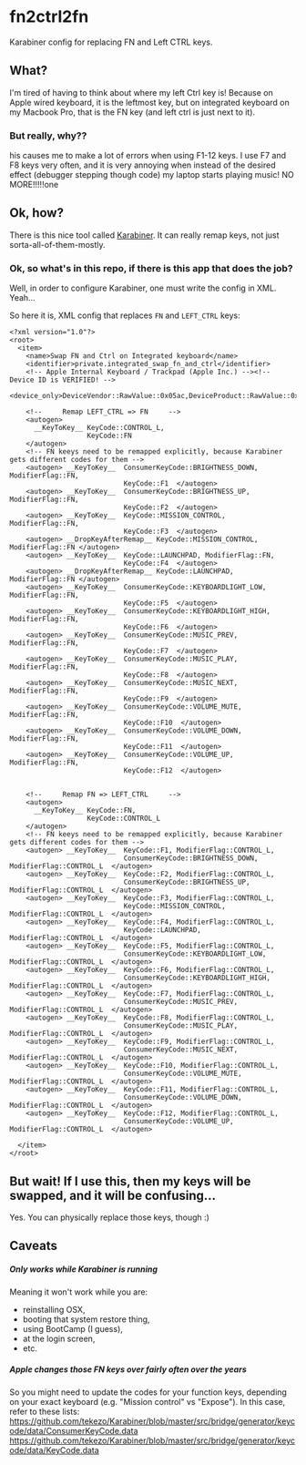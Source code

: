 # fn2ctrl2fn
Karabiner config for replacing FN and Left CTRL keys.

## What?

I'm tired of having to think about where my left Ctrl key is! Because on Apple wired keyboard, it is the leftmost key, but on integrated keyboard on my Macbook Pro, that is the FN key (and left ctrl is just next to it).

### But really, why??

his causes me to make a lot of errors when using F1-12 keys. I use F7 and F8 keys very often, and it is very annoying when instead of the desired effect (debugger stepping though code) my laptop starts playing music! NO MORE!!!!!one

## Ok, how?

There is this nice tool called [Karabiner](https://pqrs.org/osx/karabiner/). It can really remap keys, not just sorta-all-of-them-mostly.

### Ok, so what's in this repo, if there is this app that does the job?

Well, in order to configure Karabiner, one must write the config in XML. Yeah... 

So here it is, XML config that replaces `FN` and `LEFT_CTRL` keys:

```
<?xml version="1.0"?>
<root>
  <item>
    <name>Swap FN and Ctrl on Integrated keyboard</name>
    <identifier>private.integrated_swap_fn_and_ctrl</identifier>
    <!-- Apple Internal Keyboard / Trackpad (Apple Inc.) --><!-- Device ID is VERIFIED! -->
    <device_only>DeviceVendor::RawValue::0x05ac,DeviceProduct::RawValue::0x0253</device_only>

    <!--     Remap LEFT_CTRL => FN     -->
    <autogen>
      __KeyToKey__ KeyCode::CONTROL_L, 
                   KeyCode::FN
    </autogen>
    <!-- FN keeys need to be remapped explicitly, because Karabiner gets different codes for them -->
    <autogen> __KeyToKey__  ConsumerKeyCode::BRIGHTNESS_DOWN, ModifierFlag::FN, 
                            KeyCode::F1  </autogen>
    <autogen> __KeyToKey__  ConsumerKeyCode::BRIGHTNESS_UP, ModifierFlag::FN,
                            KeyCode::F2  </autogen>
    <autogen> __KeyToKey__  KeyCode::MISSION_CONTROL, ModifierFlag::FN,
                            KeyCode::F3  </autogen>
    <autogen> __DropKeyAfterRemap__ KeyCode::MISSION_CONTROL, ModifierFlag::FN </autogen>
    <autogen> __KeyToKey__  KeyCode::LAUNCHPAD, ModifierFlag::FN,
                            KeyCode::F4  </autogen>
    <autogen> __DropKeyAfterRemap__ KeyCode::LAUNCHPAD, ModifierFlag::FN </autogen>
    <autogen> __KeyToKey__  ConsumerKeyCode::KEYBOARDLIGHT_LOW, ModifierFlag::FN,
                            KeyCode::F5  </autogen>
    <autogen> __KeyToKey__  ConsumerKeyCode::KEYBOARDLIGHT_HIGH, ModifierFlag::FN,
                            KeyCode::F6  </autogen>
    <autogen> __KeyToKey__  ConsumerKeyCode::MUSIC_PREV, ModifierFlag::FN,
                            KeyCode::F7  </autogen>
    <autogen> __KeyToKey__  ConsumerKeyCode::MUSIC_PLAY, ModifierFlag::FN,
                            KeyCode::F8  </autogen>
    <autogen> __KeyToKey__  ConsumerKeyCode::MUSIC_NEXT, ModifierFlag::FN,
                            KeyCode::F9  </autogen>
    <autogen> __KeyToKey__  ConsumerKeyCode::VOLUME_MUTE, ModifierFlag::FN,
                            KeyCode::F10  </autogen>
    <autogen> __KeyToKey__  ConsumerKeyCode::VOLUME_DOWN, ModifierFlag::FN,
                            KeyCode::F11  </autogen>
    <autogen> __KeyToKey__  ConsumerKeyCode::VOLUME_UP, ModifierFlag::FN,
                            KeyCode::F12  </autogen>


    <!--     Remap FN => LEFT_CTRL     -->
    <autogen>
      __KeyToKey__ KeyCode::FN, 
                   KeyCode::CONTROL_L
    </autogen>                            
    <!-- FN keeys need to be remapped explicitly, because Karabiner gets different codes for them -->
    <autogen> __KeyToKey__  KeyCode::F1, ModifierFlag::CONTROL_L,
                            ConsumerKeyCode::BRIGHTNESS_DOWN, ModifierFlag::CONTROL_L  </autogen>
    <autogen> __KeyToKey__  KeyCode::F2, ModifierFlag::CONTROL_L,
                            ConsumerKeyCode::BRIGHTNESS_UP, ModifierFlag::CONTROL_L  </autogen>
    <autogen> __KeyToKey__  KeyCode::F3, ModifierFlag::CONTROL_L,
                            KeyCode::MISSION_CONTROL, ModifierFlag::CONTROL_L  </autogen>
    <autogen> __KeyToKey__  KeyCode::F4, ModifierFlag::CONTROL_L,
                            KeyCode::LAUNCHPAD, ModifierFlag::CONTROL_L  </autogen>
    <autogen> __KeyToKey__  KeyCode::F5, ModifierFlag::CONTROL_L,
                            ConsumerKeyCode::KEYBOARDLIGHT_LOW, ModifierFlag::CONTROL_L  </autogen>
    <autogen> __KeyToKey__  KeyCode::F6, ModifierFlag::CONTROL_L,
                            ConsumerKeyCode::KEYBOARDLIGHT_HIGH, ModifierFlag::CONTROL_L  </autogen>
    <autogen> __KeyToKey__  KeyCode::F7, ModifierFlag::CONTROL_L,
                            ConsumerKeyCode::MUSIC_PREV, ModifierFlag::CONTROL_L  </autogen>
    <autogen> __KeyToKey__  KeyCode::F8, ModifierFlag::CONTROL_L,
                            ConsumerKeyCode::MUSIC_PLAY, ModifierFlag::CONTROL_L  </autogen>
    <autogen> __KeyToKey__  KeyCode::F9, ModifierFlag::CONTROL_L,
                            ConsumerKeyCode::MUSIC_NEXT, ModifierFlag::CONTROL_L  </autogen>
    <autogen> __KeyToKey__  KeyCode::F10, ModifierFlag::CONTROL_L,
                            ConsumerKeyCode::VOLUME_MUTE, ModifierFlag::CONTROL_L  </autogen>
    <autogen> __KeyToKey__  KeyCode::F11, ModifierFlag::CONTROL_L,
                            ConsumerKeyCode::VOLUME_DOWN, ModifierFlag::CONTROL_L  </autogen>
    <autogen> __KeyToKey__  KeyCode::F12, ModifierFlag::CONTROL_L,
                            ConsumerKeyCode::VOLUME_UP, ModifierFlag::CONTROL_L  </autogen>

  </item>
</root>
```

## But wait! If I use this, then my keys will be swapped, and it will be confusing...

Yes. You can physically replace those keys, though :)


## Caveats

##### Only works while Karabiner is running

Meaning it won't work while you are:
 * reinstalling OSX,
 * booting that system restore thing,
 * using BootCamp (I guess),
 * at the login screen,
 * etc.


##### Apple changes those FN keys over fairly often over the years

So you might need to update the codes for your function keys, depending on your exact keyboard (e.g. "Mission control" vs "Expose").
In this case, refer to these lists:
https://github.com/tekezo/Karabiner/blob/master/src/bridge/generator/keycode/data/ConsumerKeyCode.data
https://github.com/tekezo/Karabiner/blob/master/src/bridge/generator/keycode/data/KeyCode.data



